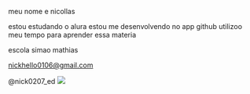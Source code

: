 meu nome e nicollas

estou estudando o alura
estou me desenvolvendo no app github
utilizoo meu tempo para aprender essa materia

escola simao mathias

nickhello0106@gmail.com

@nick0207_ed
![](https://github.com/user-attachments/assets/ef218869-c351-498a-962a-97ddfd8dccbb)
